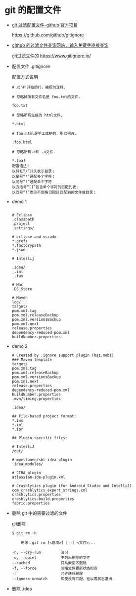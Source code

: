 # git 的配置文件

- [git 过滤配置文件-github 官方项目](https://github.com/github/gitignore)

  https://github.com/github/gitignore

- [github 的过滤文件查询网站，输入关键字直接查询](https://www.gitignore.io/)

  git过滤文件的
  https://www.gitignore.io/

- 配置文件 .gitignore

  配置方式说明

  ```
  # 以'#'开始的行，被视为注释.

  # 忽略掉所有文件名是 foo.txt的文件.

  foo.txt

  # 忽略所有生成的 html文件,

  *.html

  # foo.html是手工维护的，所以例外.

  !foo.html

  # 忽略所有.o和 .a文件.

  *.[oa]
  配置语法：
  以斜杠“/”开头表示目录；
  以星号“*”通配多个字符；
  以问号“?”通配单个字符
  以方括号“[]”包含单个字符的匹配列表；
  以叹号“!”表示不忽略(跟踪)匹配到的文件或目录；
  ```

* demo 1

  ```gitignore

  # Eclipse
  .classpath
  .project
  .settings/

  # eclipse and vscode
  *.prefs
  *.factorypath
  *.json

  # Intellij

  .idea/
  _.iml
  _.iws

  # Mac
  .DS_Store

  # Maven
  log/
  target/
  pom.xml.tag
  pom.xml.releaseBackup
  pom.xml.versionsBackup
  pom.xml.next
  release.properties
  dependency-reduced-pom.xml
  buildNumber.properties
  ```

- demo 2

  ```
  # Created by .ignore support plugin (hsz.mobi)
  ### Maven template
  target/
  pom.xml.tag
  pom.xml.releaseBackup
  pom.xml.versionsBackup
  pom.xml.next
  release.properties
  dependency-reduced-pom.xml
  buildNumber.properties
  .mvn/timing.properties

  .idea/

  ## File-based project format:
  *.iws
  *.iml
  *.ipr

  ## Plugin-specific files:

  # IntelliJ
  /out/

  # mpeltonen/sbt-idea plugin
  .idea_modules/

  # JIRA plugin
  atlassian-ide-plugin.xml

  # Crashlytics plugin (for Android Studio and IntelliJ)
  com_crashlytics_export_strings.xml
  crashlytics.properties
  crashlytics-build.properties
  fabric.properties
  ```

* 删除 git 中的需要过滤的文件


    git删除
    ```
    $ git rm -h

        用法：git rm [<选项>] [--] <文件>...

    -n, --dry-run         演习
    -q, --quiet           不列出删除的文件
    --cached              只从索引区删除
    -f, --force           忽略文件更新状态检查
    -r                    允许递归删除
    --ignore-unmatch      即使没有匹配，也以零状态退出
    ```

- 删除 .idea
